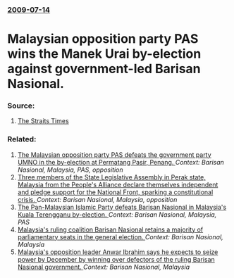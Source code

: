 ### [2009-07-14](/news/2009/07/14/index.md)

#  Malaysian opposition party PAS wins the Manek Urai by-election against government-led Barisan Nasional. 




### Source:

1. [The Straits Times](http://www.straitstimes.com/Breaking%2BNews/SE%2BAsia/Story/STIStory_403071.html)

### Related:

1. [ The Malaysian opposition party PAS defeats the government party UMNO in the by-election at Permatang Pasir, Penang. ](/news/2009/08/25/the-malaysian-opposition-party-pas-defeats-the-government-party-umno-in-the-by-election-at-permatang-pasir-penang.md) _Context: Barisan Nasional, Malaysia, PAS, opposition_
2. [ Three members of the State Legislative Assembly in Perak state, Malaysia from the People's Alliance declare themselves independent and pledge support for the National Front, sparking a constitutional crisis. ](/news/2009/02/5/three-members-of-the-state-legislative-assembly-in-perak-state-malaysia-from-the-people-s-alliance-declare-themselves-independent-and-pled.md) _Context: Barisan Nasional, Malaysia, opposition_
3. [ The Pan-Malaysian Islamic Party defeats Barisan Nasional in Malaysia's Kuala Terengganu by-election. ](/news/2009/01/17/the-pan-malaysian-islamic-party-defeats-barisan-nasional-in-malaysia-s-kuala-terengganu-by-election.md) _Context: Barisan Nasional, Malaysia, PAS_
4. [Malaysia's ruling coalition Barisan Nasional retains a majority of parliamentary seats in the general election. ](/news/2013/05/5/malaysia-s-ruling-coalition-barisan-nasional-retains-a-majority-of-parliamentary-seats-in-the-general-election.md) _Context: Barisan Nasional, Malaysia_
5. [ Malaysia's opposition leader Anwar Ibrahim says he expects to seize power by December by winning over defectors of the ruling Barisan Nasional government. ](/news/2008/10/11/malaysia-s-opposition-leader-anwar-ibrahim-says-he-expects-to-seize-power-by-december-by-winning-over-defectors-of-the-ruling-barisan-nasio.md) _Context: Barisan Nasional, Malaysia_
